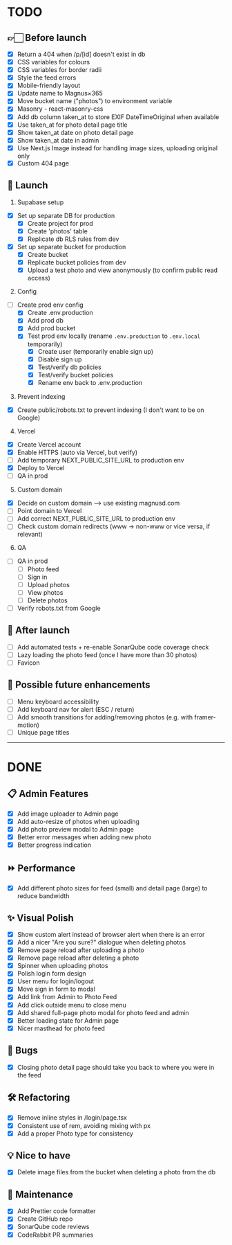 # TODO

## 👉🏻 Before launch

- [x] Return a 404 when /p/[id] doesn't exist in db
- [x] CSS variables for colours
- [x] CSS variables for border radii
- [x] Style the feed errors
- [x] Mobile-friendly layout
- [x] Update name to Magnus×365
- [x] Move bucket name ("photos") to environment variable
- [x] Masonry - react-masonry-css
- [x] Add db column taken_at to store EXIF DateTimeOriginal when available
- [x] Use taken_at for photo detail page title
- [x] Show taken_at date on photo detail page
- [x] Show taken_at date in admin
- [x] Use Next.js Image instead for handling image sizes, uploading original only
- [x] Custom 404 page

## 🚀 Launch

1. Supabase setup

- [x] Set up separate DB for production
  - [x] Create project for prod
  - [x] Create 'photos' table
  - [x] Replicate db RLS rules from dev
- [x] Set up separate bucket for production
  - [x] Create bucket
  - [x] Replicate bucket policies from dev
  - [x] Upload a test photo and view anonymously (to confirm public read access)

2. Config

- [ ] Create prod env config
  - [x] Create .env.production
  - [x] Add prod db
  - [x] Add prod bucket
  - [x] Test prod env locally (rename `.env.production` to `.env.local` temporarily)
    - [x] Create user (temporarily enable sign up)
    - [x] Disable sign up
    - [x] Test/verify db policies
    - [x] Test/verify bucket policies
    - [x] Rename env back to .env.production

3. Prevent indexing

- [x] Create public/robots.txt to prevent indexing (I don't want to be on Google)

4. Vercel

- [x] Create Vercel account
- [x] Enable HTTPS (auto via Vercel, but verify)
- [ ] Add temporary NEXT_PUBLIC_SITE_URL to production env
- [x] Deploy to Vercel
- [ ] QA in prod

5. Custom domain

- [x] Decide on custom domain --> use existing magnusd.com
- [ ] Point domain to Vercel
- [ ] Add correct NEXT_PUBLIC_SITE_URL to production env
- [ ] Check custom domain redirects (www → non-www or vice versa, if relevant)

6. QA

- [ ] QA in prod
  - [ ] Photo feed
  - [ ] Sign in
  - [ ] Upload photos
  - [ ] View photos
  - [ ] Delete photos
- [ ] Verify robots.txt from Google

## 🧹 After launch

- [ ] Add automated tests + re-enable SonarQube code coverage check
- [ ] Lazy loading the photo feed (once I have more than 30 photos)
- [ ] Favicon

## 🔮 Possible future enhancements

- [ ] Menu keyboard accessibility
- [ ] Add keyboard nav for alert (ESC / return)
- [ ] Add smooth transitions for adding/removing photos (e.g. with framer-motion)
- [ ] Unique page titles

---

# DONE

## 📋 Admin Features

- [x] Add image uploader to Admin page
- [x] Add auto-resize of photos when uploading
- [x] Add photo preview modal to Admin page
- [x] Better error messages when adding new photo
- [x] Better progress indication

## ⏩ Performance

- [x] Add different photo sizes for feed (small) and detail page (large) to reduce bandwidth

## ✨ Visual Polish

- [x] Show custom alert instead of browser alert when there is an error
- [x] Add a nicer "Are you sure?" dialogue when deleting photos
- [x] Remove page reload after uploading a photo
- [x] Remove page reload after deleting a photo
- [x] Spinner when uploading photos
- [x] Polish login form design
- [x] User menu for login/logout
- [x] Move sign in form to modal
- [x] Add link from Admin to Photo Feed
- [x] Add click outside menu to close menu
- [x] Add shared full-page photo modal for photo feed and admin
- [x] Better loading state for Admin page
- [x] Nicer masthead for photo feed

## 🐛 Bugs

- [x] Closing photo detail page should take you back to where you were in the feed

## 🛠 Refactoring

- [x] Remove inline styles in /login/page.tsx
- [x] Consistent use of rem, avoiding mixing with px
- [x] Add a proper Photo type for consistency

## 💡 Nice to have

- [x] Delete image files from the bucket when deleting a photo from the db

## 🧹 Maintenance

- [x] Add Prettier code formatter
- [x] Create GitHub repo
- [x] SonarQube code reviews
- [x] CodeRabbit PR summaries

